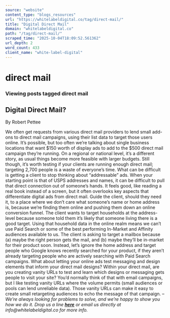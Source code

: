 ```yaml
---
source: "website"
content_type: "blogs_resources"
url: "https://whitelabeldigital.co/tag/direct-mail/"
title: "Digital Direct Mail"
domain: "whitelabeldigital.co"
path: "/tag/direct-mail/"
scraped_time: "2025-10-04T18:09:52.561362"
url_depth: 2
word_count: 433
client_name: "white-label-digital"
---
```


# direct mail

### Viewing posts tagged direct mail

## Digital Direct Mail?

By Robert Pettee

We often get requests from various direct mail providers to lend small add-ons to direct mail campaigns, using their list data to target those users online. It’s possible, but too often we’re talking about single business locations that want $150 worth of display ads to add to the $500 direct mail campaign they’re running. On a regional or national level, it’s a different story, as usual things become more feasible with larger budgets. Still though, it’s worth testing if your clients are running enough direct mail; targeting 2,700 people is a waste of everyone’s time. What can be difficult is getting a client to stop thinking about “addressable” ads. When your starting point is that of USPS addresses and names, it can be difficult to pull that direct connection out of someone’s hands. It feels good, like reading a real book instead of a screen, but it often overlooks key aspects that differentiate digital ads from direct mail. Guide the client, should they need it, to a place where we don’t care what someone’s name or home address is, because we’re finding them online and pushing them down an online conversion funnel. The client wants to target households at the address-level because someone told them it’s likely that someone living there is a good target. Using that household data in the online realm means we can’t use Paid Search or some of the best performing In-Market and Affinity audiences available to us. The client is asking to target a mailbox because (a) maybe the right person gets the mail, and (b) maybe they’ll be in-market for their product soon. Instead, let’s ignore the home address and target people who Google knows recently searched for your product, if they aren’t already targeting people who are actively searching with Paid Search campaigns. What about letting your online ads test messaging and design elements that inform your direct mail designs? Within your direct mail, are you creating vanity URLs to test and learn which designs or messaging gets people to visit your site? You’d normally think of that with email campaigns, but I like testing vanity URLs where the volume permits (small audiences or pools can lend unreliable data). Those vanity URLs can make it easy to create small retargeting audiences to echo the message of that campaign. – _We’re always looking for problems to solve, and we’re happy to show you how we do it. Drop us a line [**here**](https://whitelabeldigital.co/contact/) or email us directly at _info@whitelabeldigital.co_ for more info._